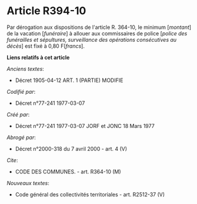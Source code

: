 # Article R394-10

Par dérogation aux dispositions de l'article R. 364-10, le minimum [*montant*] de la vacation [*funéraire*] à allouer aux
commissaires de police [*police des funérailles et sépultures, surveillance des opérations consécutives au décès*] est fixé à
0,80 F[*francs*].

**Liens relatifs à cet article**

_Anciens textes_:

  - Décret  1905-04-12 ART. 1 (PARTIE) MODIFIE

_Codifié par_:

  - Décret n°77-241 1977-03-07

_Créé par_:

  - Décret n°77-241 1977-03-07 JORF et JONC 18 Mars 1977

_Abrogé par_:

  - Décret n°2000-318 du 7 avril 2000 - art. 4 (V)

_Cite_:

  - CODE DES COMMUNES. - art. R364-10 (M)

_Nouveaux textes_:

  - Code général des collectivités territoriales - art. R2512-37 (V)
